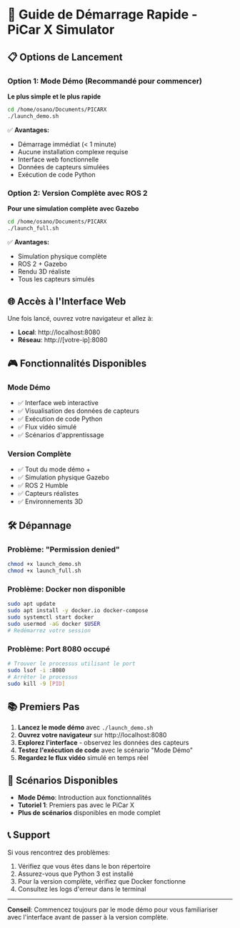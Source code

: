 # 🚀 Guide de Démarrage Rapide - PiCar X Simulator

## 📋 Options de Lancement

### Option 1: Mode Démo (Recommandé pour commencer)
**Le plus simple et le plus rapide**

```bash
cd /home/osano/Documents/PICARX
./launch_demo.sh
```

✅ **Avantages:**
- Démarrage immédiat (< 1 minute)
- Aucune installation complexe requise
- Interface web fonctionnelle
- Données de capteurs simulées
- Exécution de code Python

### Option 2: Version Complète avec ROS 2
**Pour une simulation complète avec Gazebo**

```bash
cd /home/osano/Documents/PICARX
./launch_full.sh
```

✅ **Avantages:**
- Simulation physique complète
- ROS 2 + Gazebo
- Rendu 3D réaliste
- Tous les capteurs simulés

## 🌐 Accès à l'Interface Web

Une fois lancé, ouvrez votre navigateur et allez à:
- **Local**: http://localhost:8080
- **Réseau**: http://[votre-ip]:8080

## 🎮 Fonctionnalités Disponibles

### Mode Démo
- ✅ Interface web interactive
- ✅ Visualisation des données de capteurs
- ✅ Exécution de code Python
- ✅ Flux vidéo simulé
- ✅ Scénarios d'apprentissage

### Version Complète
- ✅ Tout du mode démo +
- ✅ Simulation physique Gazebo
- ✅ ROS 2 Humble
- ✅ Capteurs réalistes
- ✅ Environnements 3D

## 🛠️ Dépannage

### Problème: "Permission denied"
```bash
chmod +x launch_demo.sh
chmod +x launch_full.sh
```

### Problème: Docker non disponible
```bash
sudo apt update
sudo apt install -y docker.io docker-compose
sudo systemctl start docker
sudo usermod -aG docker $USER
# Redémarrez votre session
```

### Problème: Port 8080 occupé
```bash
# Trouver le processus utilisant le port
sudo lsof -i :8080
# Arrêter le processus
sudo kill -9 [PID]
```

## 📚 Premiers Pas

1. **Lancez le mode démo** avec `./launch_demo.sh`
2. **Ouvrez votre navigateur** sur http://localhost:8080
3. **Explorez l'interface** - observez les données des capteurs
4. **Testez l'exécution de code** avec le scénario "Mode Démo"
5. **Regardez le flux vidéo** simulé en temps réel

## 🎯 Scénarios Disponibles

- **Mode Démo**: Introduction aux fonctionnalités
- **Tutoriel 1**: Premiers pas avec le PiCar X
- **Plus de scénarios** disponibles en mode complet

## 📞 Support

Si vous rencontrez des problèmes:
1. Vérifiez que vous êtes dans le bon répertoire
2. Assurez-vous que Python 3 est installé
3. Pour la version complète, vérifiez que Docker fonctionne
4. Consultez les logs d'erreur dans le terminal

---

**Conseil**: Commencez toujours par le mode démo pour vous familiariser avec l'interface avant de passer à la version complète.